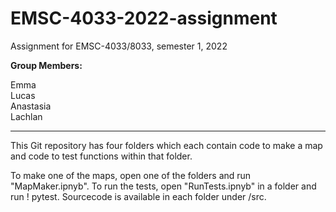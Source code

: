 # EMSC-4033-2022-assignment
Assignment for EMSC-4033/8033, semester 1, 2022

 **Group Members:**    
 
  Emma  
  Lucas  
  Anastasia  
  Lachlan
  
  ---
  
  This Git repository has four folders which each contain code to make a map and code to test functions within that folder. 
  
  To make one of the maps, open one of the folders and run "MapMaker.ipnyb". To run the tests, open "RunTests.ipnyb" in a folder and run ! pytest. Sourcecode is available in each folder under /src.


